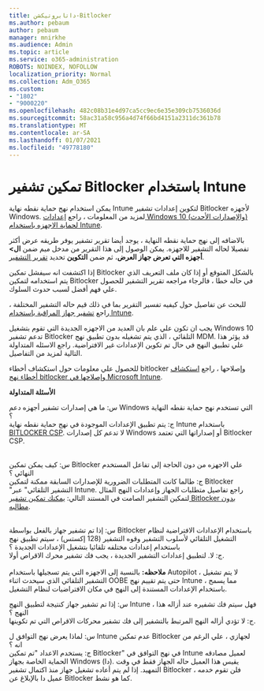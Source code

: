 ```yaml
---
title: داتابروتيكشن-Bitlocker
ms.author: pebaum
author: pebaum
manager: mnirkhe
ms.audience: Admin
ms.topic: article
ms.service: o365-administration
ROBOTS: NOINDEX, NOFOLLOW
localization_priority: Normal
ms.collection: Adm_O365
ms.custom:
- "1802"
- "9000220"
ms.openlocfilehash: 482c08b31e4d97ca5cc9ec6e35e309cb7536036d
ms.sourcegitcommit: 58ac31a58c956a4d74f66bd4151a2311dc361b78
ms.translationtype: MT
ms.contentlocale: ar-SA
ms.lasthandoff: 01/07/2021
ms.locfileid: "49778180"
---
```

# <a name="enabling-bitlocker-encryption-with-intune"></a>تمكين تشفير Bitlocker باستخدام Intune

يمكن استخدام نهج حماية نقطه نهاية Intune لتكوين إعدادات تشفير Bitlocker لأجهزه Windows. لمزيد من المعلومات ، راجع [إعدادات Windows 10 (والإصدارات الأحدث) لحماية الاجهزه باستخدام Intune](https://docs.microsoft.com/intune/endpoint-protection-windows-10#windows-encryption).

بالاضافه إلى نهج حماية نقطه النهاية ، يوجد أيضا تقرير تشفير يوفر طريقه عرض أكثر تفصيلا لحاله التشفير للاجهزه. يمكن الوصول إلى هذا التقرير من مدخل ميم ضمن **ال> أجهزه التي تعرض جهاز العرض**، ثم ضمن **التكوين** تحديد [تقرير التشفير](https://endpoint.microsoft.com/#blade/Microsoft_Intune_DeviceSettings/DevicesMonitorMenu/encryptionReport).

إذا اكتشفت انه سيفشل تمكين Bitlocker بالشكل المتوقع أو إذا كان ملف التعريف الذي يتم استخدامه لتمكين Bitlocker في حاله خطا ، فالرجاء مراجعه تقرير التشفير للحصول علي فهم أفضل لسبب حدوث السلوك.

للبحث عن تفاصيل حول كيفيه تفسير التقرير بما في ذلك قيم حاله التشفير المختلفة ، راجع [تشفير جهاز المراقبة باستخدام Intune](https://docs.microsoft.com/mem/intune/protect/encryption-monitor).

يجب ان تكون علي علم بان العديد من الاجهزه الجديدة التي تقوم بتشغيل Windows 10 تدعم تشفير Bitlocker التلقائي ، الذي يتم تشغيله بدون تطبيق نهج MDM. قد يؤثر هذا علي تطبيق النهج في حال تم تكوين الإعدادات غير الافتراضية. راجع الاسئله المتداولة التالية لمزيد من التفاصيل.

للحصول علي معلومات حول استكشاف أخطاء bitlocker وإصلاحها ، راجع [استكشاف أخطاء نهج bitlocker وإصلاحها في Microsoft Intune](https://docs.microsoft.com/intune/protect/troubleshoot-bitlocker-policies).
 
 
**الأسئلة المتداولة**

س: ما هي إصدارات تشفير أجهزه دعم Windows التي تستخدم نهج حماية نقطه النهاية ؟<br>
ج: يتم تطبيق الإعدادات الموجودة في نهج حماية نقطه نهاية Intune باستخدام [BITLOCKER CSP](https://docs.microsoft.com/windows/client-management/mdm/bitlocker-csp). لا تدعم كل إصدارات Windows أو إصداراتها التي تعتمد Bitlocker CSP. <br><br>

س: كيف يمكن تمكين Bitlocker علي الاجهزه من دون الحاجة إلى تفاعل المستخدم النهائي ؟<br>
ج: طالما كانت المتطلبات الضرورية للإصدارات السابقة ممكنة لتمكين Bitlocker "التشفير التلقائي" عبر Intune. راجع تفاصيل متطلبات الجهاز وإعدادات النهج المثال لتمكين التشفير الصامت في المستند التالي: [يمكنك تمكين تشفير Bitlocker بدون مطالبه](https://docs.microsoft.com/mem/intune/protect/encrypt-devices#silently-enable-bitlocker-on-devices). <br><br>

س: إذا تم تشفير جهاز بالفعل بواسطة Bitlocker باستخدام الإعدادات الافتراضية لنظام التشغيل التلقائي لأسلوب التشفير وقوه التشفير (128 إكستس) ، سيتم تطبيق نهج باستخدام إعدادات مختلفه تلقائيا بتشغيل الإعدادات الجديدة ؟<br>
ج: لا. لتطبيق إعدادات التشفير الجديدة ، يجب فك تشفير محرك الاقراص أولا.<br><br>
**ملاحظه:** بالنسبة إلى الاجهزه التي يتم تسجيلها باستخدام Autopilot ، لا يتم تشغيل التشفير التلقائي الذي سيحدث اثناء OOBE حتى يتم تقييم نهج Intune ، مما يسمح باستخدام الإعدادات المستندة إلى النهج في مكان الافتراضيات لنظام التشغيل.
 
س: إذا تم تشفير جهاز كنتيجة لتطبيق النهج Intune ، فهل سيتم فك تشفيره عند أزاله هذا النهج ؟<br>
ج: لا تؤدي أزاله النهج المرتبط بالتشفير إلى فك تشفير محركات الاقراص التي تم تكوينها.
 
س: لماذا يعرض نهج التوافق ل Intune عدم تمكين Bitlocker لجهازي ، علي الرغم من انه ؟<br>
ج: يستخدم الاعداد "تم تمكين Bitlocker" في نهج التوافق في Intune لعميل مصادقه الحماية الخاصة بجهاز Windows (دا). يقيس هذا العميل حاله الجهاز فقط في وقت التمهيد. إذا لم يتم أعاده تشغيل جهاز منذ اكتمال تشفير Bitlocker ، فلن تقوم خدمه عميل دا بالإبلاغ عن Bitlocker كما هو نشط.
 
 